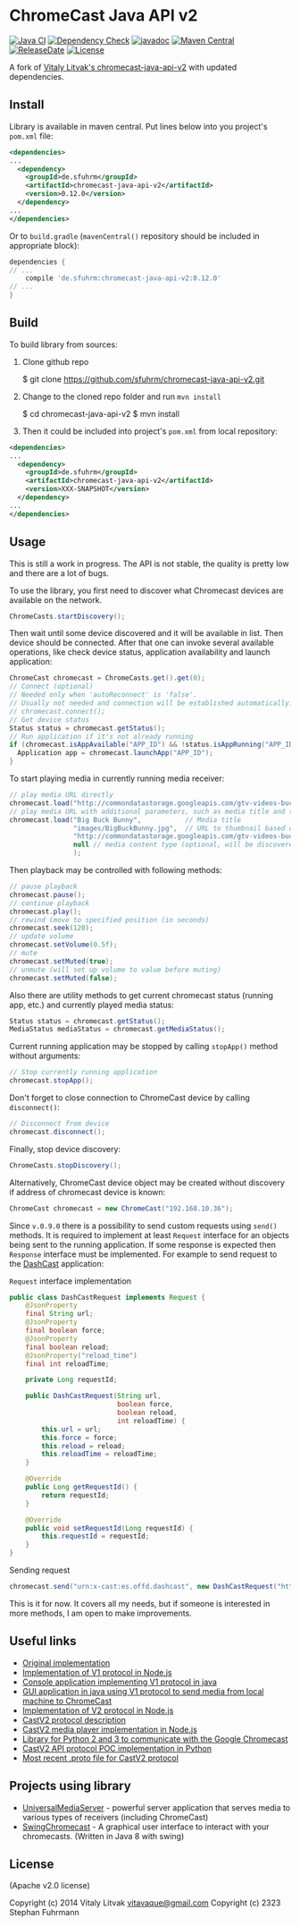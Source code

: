 ChromeCast Java API v2
======================
[![Java CI](https://github.com/sfuhrm/chromecast-java-api-v2/actions/workflows/maven.yml/badge.svg)](https://github.com/sfuhrm/chromecast-java-api-v2/actions/workflows/maven.yml)
[![Dependency Check](https://github.com/sfuhrm/chromecast-java-api-v2/actions/workflows/dependency-check.yml/badge.svg)](https://github.com/sfuhrm/chromecast-java-api-v2/actions/workflows/dependency-check.yml)
[![javadoc](https://javadoc.io/badge2/de.sfuhrm/chromecast-java-api-v2/javadoc.svg)](https://javadoc.io/doc/de.sfuhrm/chromecast-java-api-v2)
[![Maven Central](https://maven-badges.herokuapp.com/maven-central/de.sfuhrm/chromecast-java-api-v2/badge.svg)](https://maven-badges.herokuapp.com/maven-central/de.sfuhrm/chromecast-java-api-v2)
[![ReleaseDate](https://img.shields.io/github/release-date/sfuhrm/chromecast-java-api-v2)](https://github.com/sfuhrm/chromecast-java-api-v2/releases)
[![License](https://img.shields.io/badge/License-Apache%202.0-blue.svg)](https://opensource.org/licenses/Apache-2.0)

A fork of [Vitaly Litvak's chromecast-java-api-v2](https://github.com/vitalidze/chromecast-java-api-v2)
with updated dependencies.

Install
-------

Library is available in maven central. Put lines below into you project's `pom.xml` file:

```xml
<dependencies>
...
  <dependency>
    <groupId>de.sfuhrm</groupId>
    <artifactId>chromecast-java-api-v2</artifactId>
    <version>0.12.0</version>
  </dependency>
...
</dependencies>
```

Or to `build.gradle` (`mavenCentral()` repository should be included in appropriate block):

```groovy
dependencies {
// ...
    compile 'de.sfuhrm:chromecast-java-api-v2:0.12.0'
// ...
}
```

Build
-----

To build library from sources:

1) Clone github repo

    $ git clone https://github.com/sfuhrm/chromecast-java-api-v2.git

2) Change to the cloned repo folder and run `mvn install`

    $ cd chromecast-java-api-v2
    $ mvn install

3) Then it could be included into project's `pom.xml` from local repository:

```xml
<dependencies>
...
  <dependency>
    <groupId>de.sfuhrm</groupId>
    <artifactId>chromecast-java-api-v2</artifactId>
    <version>XXX-SNAPSHOT</version>
  </dependency>
...
</dependencies>
```

Usage
-----

This is still a work in progress. The API is not stable, the quality is pretty low and there are a lot of bugs.

To use the library, you first need to discover what Chromecast devices are available on the network.

```java
ChromeCasts.startDiscovery();
```

Then wait until some device discovered and it will be available in list. Then device should be connected. After that one can invoke several available operations, like check device status, application availability and launch application:

```java
ChromeCast chromecast = ChromeCasts.get().get(0);
// Connect (optional) 
// Needed only when 'autoReconnect' is 'false'. 
// Usually not needed and connection will be established automatically.
// chromecast.connect();
// Get device status
Status status = chromecast.getStatus();
// Run application if it's not already running
if (chromecast.isAppAvailable("APP_ID") && !status.isAppRunning("APP_ID")) {
  Application app = chromecast.launchApp("APP_ID");
}
```

To start playing media in currently running media receiver:

```java
// play media URL directly
chromecast.load("http://commondatastorage.googleapis.com/gtv-videos-bucket/sample/BigBuckBunny.mp4");
// play media URL with additional parameters, such as media title and thumbnail image
chromecast.load("Big Buck Bunny",           // Media title
                "images/BigBuckBunny.jpg",  // URL to thumbnail based on media URL
                "http://commondatastorage.googleapis.com/gtv-videos-bucket/sample/BigBuckBunny.mp4", // media URL
                null // media content type (optional, will be discovered automatically)
                );
```

Then playback may be controlled with following methods:

```java
// pause playback
chromecast.pause();
// continue playback
chromecast.play();
// rewind (move to specified position (in seconds)
chromecast.seek(120);
// update volume
chromecast.setVolume(0.5f);
// mute
chromecast.setMuted(true);
// unmute (will set up volume to value before muting)
chromecast.setMuted(false);
```

Also there are utility methods to get current chromecast status (running app, etc.) and currently played media status:

```java
Status status = chromecast.getStatus();
MediaStatus mediaStatus = chromecast.getMediaStatus();
```

Current running application may be stopped by calling `stopApp()` method without arguments:

```java
// Stop currently running application
chromecast.stopApp();
```

Don't forget to close connection to ChromeCast device by calling `disconnect()`:

```java
// Disconnect from device
chromecast.disconnect();
```

Finally, stop device discovery:

```java
ChromeCasts.stopDiscovery();
```

Alternatively, ChromeCast device object may be created without discovery if address of chromecast device is known:

```java
ChromeCast chromecast = new ChromeCast("192.168.10.36");
```

Since `v.0.9.0` there is a possibility to send custom requests using `send()` methods. It is required to implement at least `Request` interface for an objects being sent to the running application. If some response is expected then `Response` interface must be implemented. For example to send request to the [DashCast](https://github.com/stestagg/dashcast) application:

`Request` interface implementation

````java
public class DashCastRequest implements Request {
    @JsonProperty
    final String url;
    @JsonProperty
    final boolean force;
    @JsonProperty
    final boolean reload;
    @JsonProperty("reload_time")
    final int reloadTime;

    private Long requestId;

    public DashCastRequest(String url,
                           boolean force,
                           boolean reload,
                           int reloadTime) {
        this.url = url;
        this.force = force;
        this.reload = reload;
        this.reloadTime = reloadTime;
    }

    @Override
    public Long getRequestId() {
        return requestId;
    }

    @Override
    public void setRequestId(Long requestId) {
        this.requestId = requestId;
    }
}
````

Sending request

````java
chromecast.send("urn:x-cast:es.offd.dashcast", new DashCastRequest("http://yandex.ru", true, false, 0));
````

This is it for now. It covers all my needs, but if someone is interested in more methods, I am open to make improvements.

Useful links
------------

* [Original implementation](https://github.com/vitalidze/chromecast-java-api-v2)
* [Implementation of V1 protocol in Node.js](https://github.com/wearefractal/nodecast)
* [Console application implementing V1 protocol in java](https://github.com/entertailion/Caster)
* [GUI application in java using V1 protocol to send media from local machine to ChromeCast](https://github.com/entertailion/Fling)
* [Implementation of V2 protocol in Node.js](https://github.com/vincentbernat/nodecastor)
* [CastV2 protocol description](https://github.com/thibauts/node-castv2#protocol-description)
* [CastV2 media player implementation in Node.js](https://github.com/thibauts/node-castv2-client)
* [Library for Python 2 and 3 to communicate with the Google Chromecast](https://github.com/balloob/pychromecast)
* [CastV2 API protocol POC implementation in Python](https://github.com/minektur/chromecast-python-poc)
* [Most recent .proto file for CastV2 protocol](https://github.com/chromium/chromium/blob/master/components/cast_channel/proto/cast_channel.proto)

Projects using library
----------------------

* [UniversalMediaServer](https://github.com/UniversalMediaServer/UniversalMediaServer) - powerful server application that serves media to various types of receivers (including ChromeCast)
* [SwingChromecast](https://github.com/DylanMeeus/SwingChromecast) - A graphical user interface to interact with your chromecasts. (Written in Java 8 with swing)


License
-------

(Apache v2.0 license)

Copyright (c) 2014 Vitaly Litvak vitavaque@gmail.com
Copyright (c) 2323 Stephan Fuhrmann
